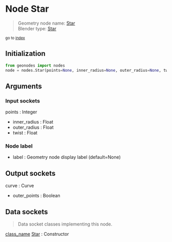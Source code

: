 
# Node Star

> Geometry node name: [Star](https://docs.blender.org/manual/en/latest/modeling/geometry_nodes/material/star.html)<br>
  Blender type: [Star](https://docs.blender.org/api/current/bpy.types.GeometryNodeCurveStar.html)
  
<sub>go to [index](/docs/index.md)</sub>

## Initialization

```python
from geonodes import nodes
node = nodes.Star(points=None, inner_radius=None, outer_radius=None, twist=None, label=None)
```



## Arguments


### Input sockets

points : Integer
- inner_radius : Float
- outer_radius : Float
- twist : Float

### Node label

- label : Geometry node display label (default=None)

## Output sockets

curve : Curve
- outer_points : Boolean

## Data sockets

> Data socket classes implementing this node.
  
[class_name](docs/sockets/Curve.md) [Star](docs/sockets/Curve.md#star) : Constructor

